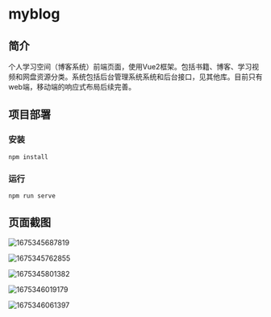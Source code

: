 # myblog

## 简介

​	个人学习空间（博客系统）前端页面，使用Vue2框架。包括书籍、博客、学习视频和网盘资源分类。系统包括后台管理系统系统和后台接口，见其他库。目前只有web端，移动端的响应式布局后续完善。

## 项目部署

### 安装

```
npm install
```

### 运行

```
npm run serve
```

## 页面截图

![1675345687819](./imageForReadm/1675345687819.png)

![1675345762855](./imageForReadm/1675345762855.png)

![1675345801382](./imageForReadm/1675345801382.png)

![1675346019179](./imageForReadm/1675346019179.png)

![1675346061397](./imageForReadm/1675346061397.png)